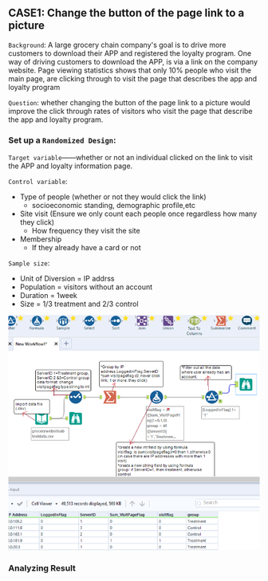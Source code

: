 ## CASE1: Change the button of the page link to a picture
`Background`: A large grocery chain company's goal is to drive more customers to download their APP and registered the loyalty program. One way of driving customers to download the APP, is via a link on the company website. Page viewing statistics shows that only 10% people who visit the main page, are clicking through to visit the page that describes the app and loyalty program

`Question`: whether changing the button of the page link to a picture would improve the click through rates of visitors who visit the page that describe the app and loyalty program.

### Set up a `Randomized Design`:

`Target variable`——whether or not an individual clicked on the link to visit the APP and loyalty information page.

`Control variable`:
* Type of people (whether or not they would click the link)
  * socioeconomic standing, demographic profile,etc
* Site visit (Ensure we only count each people once regardless how many they click)
  * How frequency they visit the site
* Membership
  * If they already have a card or not

`Sample size`:
* Unit of Diversion = IP addrss
* Population = visitors without an account
* Duration = 1week
* Size = 1/3 treatment and 2/3 control

![](https://github.com/casper-7/A-B-testing-projects/blob/ImageCache/case1.png)

### Analyzing Result

